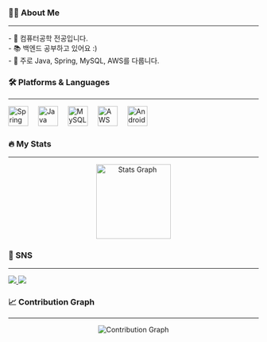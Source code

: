 <h3 align="left">👩‍💻 About Me</h3>
<hr>
<p align="left">
- 🔭 컴퓨터공학 전공입니다.<br>
- 📚 백엔드 공부하고 있어요 :)<br>
- 🌱 주로 Java, Spring, MySQL, AWS를 다룹니다.<br>
</p>

<h3 align="left">🛠️ Platforms & Languages</h3>
<hr>
<div align="left">
  <img src="https://cdn.jsdelivr.net/gh/devicons/devicon/icons/spring/spring-original.svg" height="40" alt="Spring logo" />
  <img width="12" />
  <img src="https://cdn.jsdelivr.net/gh/devicons/devicon/icons/java/java-original.svg" height="40" alt="Java logo" />
  <img width="12" />
  <img src="https://cdn.jsdelivr.net/gh/devicons/devicon/icons/mysql/mysql-original.svg" height="40" alt="MySQL logo" />
  <img width="12" />
  <img src="https://cdn.jsdelivr.net/gh/devicons/devicon/icons/amazonwebservices/amazonwebservices-line-wordmark.svg" height="40" alt="AWS logo" />
  <img width="12" />
  <img src="https://cdn.jsdelivr.net/gh/devicons/devicon/icons/android/android-original.svg" height="40" alt="Android logo" />
</div>

<h3 align="left">🔥 My Stats</h3>
<hr>
<div align="center">
  <img src="https://github-readme-stats.vercel.app/api?username=Chaeyeon0&hide_title=false&hide_rank=false&show_icons=true&include_all_commits=true&count_private=true&disable_animations=false&theme=solarized-light&locale=en&hide_border=false" height="150" alt="Stats Graph" />

<h3 align="left">🎉 SNS</h3>
<hr>
<div align="left">
 <a href="https://blog.naver.com/https://blog.naver.com/qorcodus_">
   <img src="https://img.shields.io/badge/My Blog-A9BCF5?style=flat-square&logo=GitHub Sponsors&logoColor=white&link=https://blog.naver.com/your_blog_link"/>
 </a>
 <a href="https://www.instagram.com/_qorcodus/">
   <img src="https://img.shields.io/badge/Instagram-E4405F?style=flat-square&logo=Instagram&logoColor=white&link=https://www.instagram.com/your_instagram_username/"/>
 </a>
</div>

<h3 align="left">📈 Contribution Graph</h3>
<hr>
<div align="center">
  <img src="https://github-readme-activity-graph.vercel.app/graph?username=Chaeyeon0&theme=github-light" alt="Contribution Graph" />
</div>

